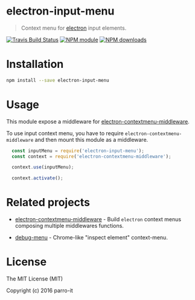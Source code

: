 # electron-input-menu

> Context menu for [electron](https://github.com/atom/electron) input elements.

[![Travis Build Status](https://img.shields.io/travis/parro-it/electron-input-menu.svg)](http://travis-ci.org/parro-it/electron-input-menu)
[![NPM module](https://img.shields.io/npm/v/electron-input-menu.svg)](https://npmjs.org/package/electron-input-menu)
[![NPM downloads](https://img.shields.io/npm/dt/electron-input-menu.svg)](https://npmjs.org/package/electron-input-menu)

# Installation

```bash
npm install --save electron-input-menu
```

# Usage

This module expose a middleware for [electron-contextmenu-middleware](https://github.com/parro-it/electron-contextmenu-middleware).

To use input context menu, you have to require `electron-contextmenu-middleware` and then mount this module as a middleware.

```js
  const inputMenu = require('electron-input-menu');
  const context = require('electron-contextmenu-middleware');

  context.use(inputMenu);

  context.activate();
```

# Related projects

* [electron-contextmenu-middleware](https://github.com/parro-it/electron-contextmenu-middleware) - Build `electron` context menus composing multiple middlewares functions.

* [debug-menu](https://github.com/parro-it/debug-menu) - Chrome-like \"inspect element\" context-menu.



# License

The MIT License (MIT)

Copyright (c) 2016 parro-it
